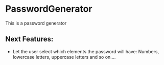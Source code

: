 # PasswordGenerator

This is a password generator

## Next Features:
 * Let the user select which elements the password will have: Numbers, lowercase letters, uppercase letters and so on....
